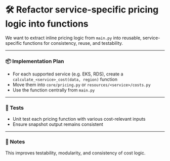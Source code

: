 # 🛠 Refactor service-specific pricing logic into functions

We want to extract inline pricing logic from `main.py` into reusable, service-specific functions for consistency, reuse, and testability.

---

### 📦 Implementation Plan

- For each supported service (e.g. EKS, RDS), create a `calculate_<service>_cost(data, region)` function
- Move them into `core/pricing.py` or `resources/<service>/costs.py`
- Use the function centrally from `main.py`

---

### 🧪 Tests

- Unit test each pricing function with various cost-relevant inputs
- Ensure snapshot output remains consistent

---

### 🧱 Notes

This improves testability, modularity, and consistency of cost logic.
